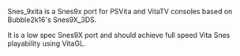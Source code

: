 Snes_9xita is a Snes9x port for PSVita and VitaTV consoles based on Bubble2k16's Snes9X_3DS.

It is a low spec Snes9X port and should achieve full speed Vita Snes playability using VitaGL.
